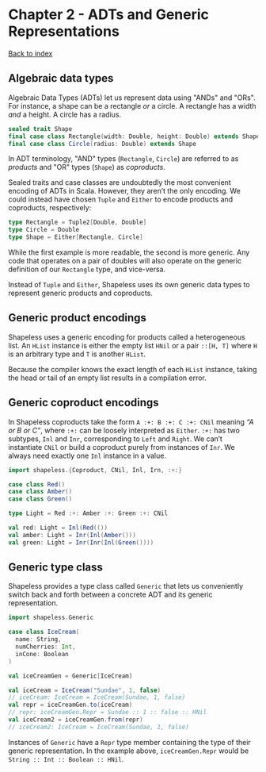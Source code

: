 # Chapter 2 - ADTs and Generic Representations
[Back to index](index.md)

## Algebraic data types
Algebraic Data Types (ADTs) let us represent data using "ANDs" and "ORs". For instance, a shape can be a rectangle _or_ a circle. A rectangle has a width _and_ a height. A circle has a radius.

```scala
sealed trait Shape
final case class Rectangle(width: Double, height: Double) extends Shape
final case class Circle(radius: Double) extends Shape
```

In ADT terminology, "AND" types (`Rectangle`, `Circle`) are referred to as _products_ and "OR" types (`Shape`) as _coproducts_.

Sealed traits and case classes are undoubtedly the most convenient encoding of ADTs in Scala. However, they aren’t the only encoding. We could instead have chosen `Tuple` and `Either` to encode products and coproducts, respectively:

```scala
type Rectangle = Tuple2[Double, Double]
type Circle = Double
type Shape = Either[Rectangle, Circle]
```

While the first example is more readable, the second is more generic. Any code that operates on a pair of doubles will also operate on the generic definition of our `Rectangle` type, and vice-versa.

Instead of `Tuple` and `Either`, Shapeless uses its own generic data types to represent generic products and coproducts.

## Generic product encodings
Shapeless uses a generic encoding for products called a heterogeneous list. An `HList` instance is either the empty list `HNil` or a pair `::[H, T]` where `H` is an arbitrary type and `T` is another `HList`.

Because the compiler knows the exact length of each `HList` instance, taking the head or tail of an empty list results in a compilation error.

## Generic coproduct encodings
In Shapeless coproducts take the form `A :+: B :+: C :+: CNil` meaning _“A or B or C”_, where `:+:` can be loosely interpreted as `Either`. `:+:` has two subtypes, `Inl` and `Inr`, corresponding to `Left` and `Right`. We can’t instantiate `CNil` or build a coproduct purely from instances of `Inr`. We always need exactly one `Inl` instance in a value.

```scala
import shapeless.{Coproduct, CNil, Inl, Irn, :+:}

case class Red()
case class Amber()
case class Green()

type Light = Red :+: Amber :+: Green :+: CNil

val red: Light = Inl(Red(())
val amber: Light = Inr(Inl(Amber()))
val green: Light = Inr(Inr(Inl(Green())))
```

## Generic type class
Shapeless provides a type class called `Generic` that lets us conveniently switch back and forth between a concrete ADT and its generic representation.

```scala
import shapeless.Generic

case class IceCream(
  name: String,
  numCherries: Int,
  inCone: Boolean
)

val iceCreamGen = Generic[IceCream]

val iceCream = IceCream("Sundae", 1, false)
// iceCream: IceCream = IceCream(Sundae, 1, false)
val repr = iceCreamGen.to(iceCream)
// repr: iceCreamGen.Repr = Sundae :: 1 :: false :: HNil
val iceCream2 = iceCreamGen.from(repr)
// iceCream2: IceCream = IceCream(Sundae, 1, false)
```

Instances of `Generic` have a `Repr` type member containing the type of their generic representation. In the example above, `iceCreamGen.Repr` would be `String :: Int :: Boolean :: HNil`.
